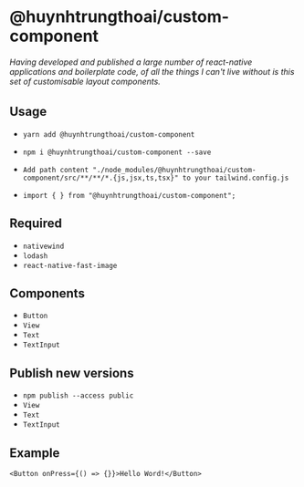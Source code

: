 # @huynhtrungthoai/custom-component

###### Having developed and published a large number of react-native applications and boilerplate code, of all the things I can't live without is this set of customisable layout components.

## Usage
- ```yarn add @huynhtrungthoai/custom-component```
- ```npm i @huynhtrungthoai/custom-component --save```

- ``` Add path content "./node_modules/@huynhtrungthoai/custom-component/src/**/**/*.{js,jsx,ts,tsx}" to your tailwind.config.js ```

- ```import { } from "@huynhtrungthoai/custom-component";```

## Required
- ```nativewind```
- ```lodash```
- ```react-native-fast-image```

## Components
- ```Button```
- ```View```
- ```Text```
- ```TextInput```


## Publish new versions
- ```npm publish --access public```
- ```View```
- ```Text```
- ```TextInput```


## Example
```
<Button onPress={() => {}}>Hello Word!</Button>
```

